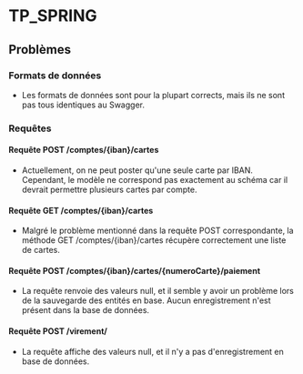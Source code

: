 # TP_SPRING

## Problèmes

### Formats de données
- Les formats de données sont pour la plupart corrects, mais ils ne sont pas tous identiques au Swagger.

### Requêtes

#### Requête POST /comptes/{iban}/cartes
- Actuellement, on ne peut poster qu'une seule carte par IBAN. Cependant, le modèle ne correspond pas exactement au schéma car il devrait permettre plusieurs cartes par compte.

#### Requête GET /comptes/{iban}/cartes
- Malgré le problème mentionné dans la requête POST correspondante, la méthode GET /comptes/{iban}/cartes récupère correctement une liste de cartes.

#### Requête POST /comptes/{iban}/cartes/{numeroCarte}/paiement
- La requête renvoie des valeurs null, et il semble y avoir un problème lors de la sauvegarde des entités en base. Aucun enregistrement n'est présent dans la base de données.

#### Requête POST /virement/
- La requête affiche des valeurs null, et il n'y a pas d'enregistrement en base de données.


